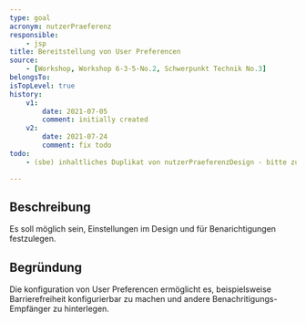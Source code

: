 ```yaml
---
type: goal
acronym: nutzerPraeferenz
responsible:
    - jsp
title: Bereitstellung von User Preferencen
source:
    - [Workshop, Workshop 6-3-5-No.2, Schwerpunkt Technik No.3]
belongsTo: 
isTopLevel: true
history:
    v1:
        date: 2021-07-05
        comment: initially created
    v2:
        date: 2021-07-24
        comment: fix todo
todo:
    - (sbe) inhaltliches Duplikat von nutzerPraeferenzDesign - bitte zusammenlegen

---
```


## Beschreibung

Es soll möglich sein, Einstellungen im Design und für Benarichtigungen festzulegen.

## Begründung

Die konfiguration von User Preferencen ermöglicht es, beispielsweise Barrierefreiheit konfigurierbar zu machen und andere Benachritigungs-Empfänger zu hinterlegen.
